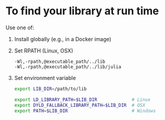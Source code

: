 # To find your library at run time

Use one of:
1. Install globally (e.g., in a Docker image)

2. Set RPATH (Linux, OSX)
   ```
   -Wl,-rpath,@executable_path/../lib
   -Wl,-rpath,@executable_path/../lib/julia
   ```

3. Set environment variable
   ```bash
   export LIB_DIR=/path/to/lib

   export LD_LIBRARY_PATH=$LIB_DIR             # Linux
   export DYLD_FALLBACK_LIBRARY_PATH=$LIB_DIR  # OSX
   export PATH=$LIB_DIR                        # Windows
   ```
